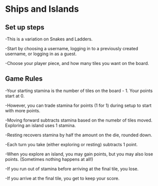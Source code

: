 # Ships and Islands

## Set up steps

-This is a variation on Snakes and Ladders.

-Start by choosing a username, logging in to a previously created username, or logging in as a guest.

-Choose your player piece, and how many tiles you want on the board.

## Game Rules

-Your starting stamina is the number of tiles on the board - 1. Your points start at 0. 

-However, you can trade stamina for points (1 for 1) during setup to start with more points.

-Moving forward subtracts stamina based on the numebr of tiles moved. Exploring an island uses 1 stamina.

-Resting recovers stamina by half the amount on the die, rounded down.

-Each turn you take (either exploring or resting) subtracts 1 point.

-When you explore an island, you may gain points, but you may also lose points. (Sometimes nothing happens at all!)

-If you run out of stamina before arriving at the final tile, you lose.

-If you arrive at the final tile, you get to keep your score.